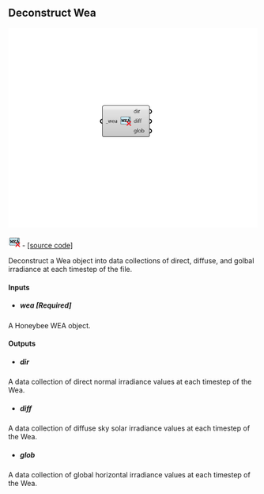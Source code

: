 ## Deconstruct Wea

![](../../images/components/Deconstruct_Wea.png)

![](../../images/icons/Deconstruct_Wea.png) - [[source code]](https://github.com/ladybug-tools/honeybee-grasshopper-radiance/blob/master/honeybee_grasshopper_radiance/src//HB%20Deconstruct%20Wea.py)


Deconstruct a Wea object into data collections of direct, diffuse, and golbal irradiance at each timestep of the file. 



#### Inputs
* ##### wea [Required]
A Honeybee WEA object. 

#### Outputs
* ##### dir
A data collection of direct normal irradiance values at each timestep of the Wea. 
* ##### diff
A data collection of diffuse sky solar irradiance values at each timestep of the Wea. 
* ##### glob
A data collection of global horizontal irradiance values at each timestep of the Wea. 